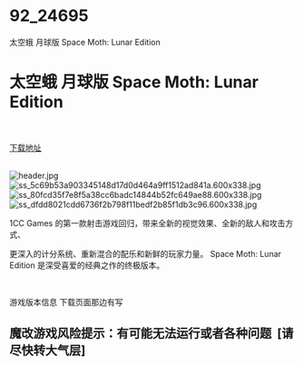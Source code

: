 # 92_24695
太空蛾 月球版 Space Moth: Lunar Edition
# 太空蛾 月球版 Space Moth: Lunar Edition
 <br/></br>
[下载地址](https://www.switch520.cc/article/24695 "下载地址")
<br/></br>

<p><img title="header.jpg" src="https://www.switch520.cc/muke_img/2021_11_18_e93e6c8b3a925.jpg" alt="header.jpg"><br>
<img title="ss_5c69b53a903345148d17d0d464a9ff1512ad841a.600x338.jpg" src="https://www.switch520.cc/muke_img/2021_11_18_cc5774f00b3d5.jpg" alt="ss_5c69b53a903345148d17d0d464a9ff1512ad841a.600x338.jpg"><br>
<img title="ss_80fcd35f7e8f5a38cc6badc14844b52fc649ae88.600x338.jpg" src="https://www.switch520.cc/muke_img/2021_11_18_3775be157ea6c.jpg" alt="ss_80fcd35f7e8f5a38cc6badc14844b52fc649ae88.600x338.jpg"><br>
<img title="ss_dfdd8021cdd6736f2b798f11bedf2b85f1db3c96.600x338.jpg" src="https://www.switch520.cc/muke_img/2021_11_18_039114686e543.jpg" alt="ss_dfdd8021cdd6736f2b798f11bedf2b85f1db3c96.600x338.jpg"></p>
<p>1CC Games 的第一款射击游戏回归，带来全新的视觉效果、全新的敌人和攻击方式、</p>
<p>更深入的计分系统、重新混合的配乐和新鲜的玩家力量。 Space Moth: Lunar Edition 是深受喜爱的经典之作的终极版本。</p>
<p>&nbsp;</p>
<p>游戏版本信息 下载页面那边有写</p>
<h2>魔改游戏风险提示：有可能无法运行或者各种问题 &nbsp;[请尽快转大气层]</h2>



